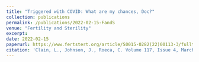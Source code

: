 ```yaml
---
title: "Triggered with COVID: What are my chances, Doc?"
collection: publications
permalink: /publications/2022-02-15-FandS
venue: "Fertility and Sterility"
excerpt:
date: 2022-02-15
paperurl: https://www.fertstert.org/article/S0015-0282(22)00113-3/fulltext
citation: 'Clain, L., Johnson, J., Roeca, C. Volume 117, Issue 4, March 2022, <i>Fertility and Sterility</i>'
---
```


